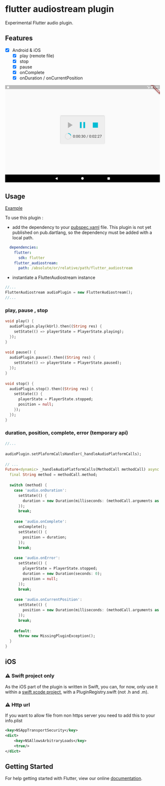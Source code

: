 # flutter audiostream plugin

Experimental Flutter audio plugin. 
 
## Features
 
- [x] Android & iOS
  - [x] play (remote file)
  - [x] stop
  - [x] pause
  - [x] onComplete
  - [x] onDuration / onCurrentPosition

![screenshot](img/audioplayer.png)

## Usage

[Example](https://github.com/rxlabz/flutter_audio/blob/master/example/lib/main.dart) 

To use this plugin : 

- add the dependency to your [pubspec.yaml](https://github.com/rxlabz/flutter_audio/blob/master/example/pubspec.yaml) file. This plugin is not yet published on pub.dartlang,
 so the dependency must be added with a local path.

```yaml
  dependencies:
    flutter:
      sdk: flutter
    flutter_audiostream:
      path: /absolute/or/relative/path/flutter_audiostream
```

- instantiate a FlutterAudiostream instance

```dart
//...
FlutterAudiostream audioPlugin = new FlutterAudiostream();
//...
```

### play, pause , stop

```dart
void play() {
  audioPlugin.play(kUrl).then((String res) {
    setState(() => playerState = PlayerState.playing);
  });
}

void pause() {
  audioPlugin.pause().then((String res) {
    setState(() => playerState = PlayerState.paused);
  });
}

void stop() {
  audioPlugin.stop().then((String res) {
    setState(() {
      playerState = PlayerState.stopped;
      position = null;
    });
  });
}

```

### duration, position, complete, error (temporary api) 

```dart
//...

audioPlugin.setPlaformCallsHandler(_handleAudioPlatformCalls);

// ...
Future<dynamic> _handleAudioPlatformCalls(MethodCall methodCall) async {
  final String method = methodCall.method;
  
  switch (method) {
    case 'audio.onDuration':
      setState(() {
        duration = new Duration(milliseconds: (methodCall.arguments as double).round());
      });
      break;
  
    case 'audio.onComplete':
      onComplete();
      setState(() {
        position = duration;
      });
      break;
  
    case 'audio.onError':
      setState(() {
        playerState = PlayerState.stopped;
        duration = new Duration(seconds: 0);
        position = null;
      });
      break;
  
    case 'audio.onCurrentPosition':
      setState(() {
        position = new Duration(milliseconds: (methodCall.arguments as double).round());
      });
      break;
  
    default:
      throw new MissingPluginException();
  }
}
```

## iOS
   
### :warning: Swift project only

As the iOS part of the plugin is written in Swift, you can, for now, 
only use it within a [swift xcode project](https://flutter.io/platform-channels/#step-3c-add-an-ios-platform-specific-implementation-using-swift), 
with a PluginRegistry.swift (not .h and .m).

### :warning: Http url

If you want to allow file from non https server you need to add this to your info.plist

```xml
<key>NSAppTransportSecurity</key>
<dict>
    <key>NSAllowsArbitraryLoads</key>
    <true/>
</dict>
```

## Getting Started

For help getting started with Flutter, view our online
[documentation](http://flutter.io/).
